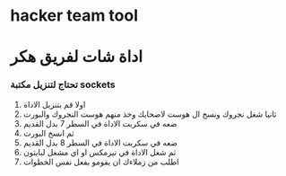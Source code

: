  <h1>hacker team tool<h1>
  <h1> اداة شات لفريق هكر</h1>
  <h3>تحتاج لتنزيل مكتبة sockets  </h3>
  <ol>
    <li> اولا قم بتنزيل الاداة</li>
    <li> ثانيا شغل نجروك ونسخ ال هوست لاصحابك وخذ منهم هوست النجروك والبورت </li>
    <li> ضعه في سكربت الاداة في السطر 7 بدل القديم</li>
    <li> ثم انسخ البورت</li>
     <li> ضعه في سكربت الاداة في السطر 8 بدل القديم</li>
    <li> ثم شغل الاداة في تيرمكس او اي مشغل لبايثون </li>
     <li>اطلب من زملاءك ان يقومو بفعل نفس الخطوات</li>
      </ol>
  
